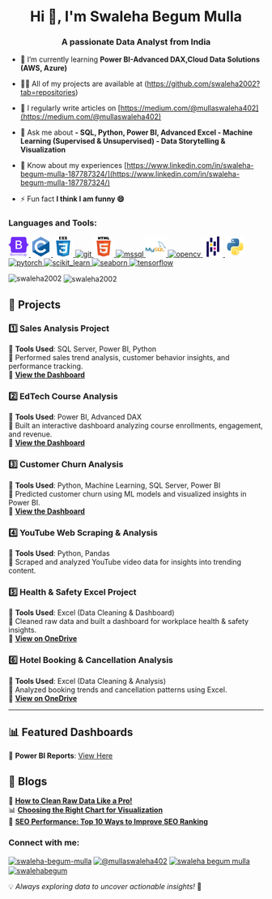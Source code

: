<h1 align="center">Hi 👋, I'm Swaleha Begum Mulla</h1>
<h3 align="center">A passionate Data Analyst from India</h3>

- 🌱 I’m currently learning **Power BI-Advanced DAX,Cloud Data Solutions (AWS, Azure)**

- 👨‍💻 All of my projects are available at (https://github.com/swaleha2002?tab=repositories)

- 📝 I regularly write articles on [https://medium.com/@mullaswaleha402](https://medium.com/@mullaswaleha402)

- 💬 Ask me about **- SQL, Python, Power BI, Advanced Excel - Machine Learning (Supervised & Unsupervised) - Data Storytelling & Visualization**

- 📄 Know about my experiences [https://www.linkedin.com/in/swaleha-begum-mulla-187787324/](https://www.linkedin.com/in/swaleha-begum-mulla-187787324/)

- ⚡ Fun fact **I think I am funny 😄**

<h3 align="left">Languages and Tools:</h3>
<p align="left"> <a href="https://getbootstrap.com" target="_blank" rel="noreferrer"> <img src="https://raw.githubusercontent.com/devicons/devicon/master/icons/bootstrap/bootstrap-plain-wordmark.svg" alt="bootstrap" width="40" height="40"/> </a> <a href="https://www.cprogramming.com/" target="_blank" rel="noreferrer"> <img src="https://raw.githubusercontent.com/devicons/devicon/master/icons/c/c-original.svg" alt="c" width="40" height="40"/> </a> <a href="https://www.w3schools.com/css/" target="_blank" rel="noreferrer"> <img src="https://raw.githubusercontent.com/devicons/devicon/master/icons/css3/css3-original-wordmark.svg" alt="css3" width="40" height="40"/> </a> <a href="https://git-scm.com/" target="_blank" rel="noreferrer"> <img src="https://www.vectorlogo.zone/logos/git-scm/git-scm-icon.svg" alt="git" width="40" height="40"/> </a> <a href="https://www.w3.org/html/" target="_blank" rel="noreferrer"> <img src="https://raw.githubusercontent.com/devicons/devicon/master/icons/html5/html5-original-wordmark.svg" alt="html5" width="40" height="40"/> </a> <a href="https://www.microsoft.com/en-us/sql-server" target="_blank" rel="noreferrer"> <img src="https://www.svgrepo.com/show/303229/microsoft-sql-server-logo.svg" alt="mssql" width="40" height="40"/> </a> <a href="https://www.mysql.com/" target="_blank" rel="noreferrer"> <img src="https://raw.githubusercontent.com/devicons/devicon/master/icons/mysql/mysql-original-wordmark.svg" alt="mysql" width="40" height="40"/> </a> <a href="https://opencv.org/" target="_blank" rel="noreferrer"> <img src="https://www.vectorlogo.zone/logos/opencv/opencv-icon.svg" alt="opencv" width="40" height="40"/> </a> <a href="https://pandas.pydata.org/" target="_blank" rel="noreferrer"> <img src="https://raw.githubusercontent.com/devicons/devicon/2ae2a900d2f041da66e950e4d48052658d850630/icons/pandas/pandas-original.svg" alt="pandas" width="40" height="40"/> </a> <a href="https://www.python.org" target="_blank" rel="noreferrer"> <img src="https://raw.githubusercontent.com/devicons/devicon/master/icons/python/python-original.svg" alt="python" width="40" height="40"/> </a> <a href="https://pytorch.org/" target="_blank" rel="noreferrer"> <img src="https://www.vectorlogo.zone/logos/pytorch/pytorch-icon.svg" alt="pytorch" width="40" height="40"/> </a> <a href="https://scikit-learn.org/" target="_blank" rel="noreferrer"> <img src="https://upload.wikimedia.org/wikipedia/commons/0/05/Scikit_learn_logo_small.svg" alt="scikit_learn" width="40" height="40"/> </a> <a href="https://seaborn.pydata.org/" target="_blank" rel="noreferrer"> <img src="https://seaborn.pydata.org/_images/logo-mark-lightbg.svg" alt="seaborn" width="40" height="40"/> </a> <a href="https://www.tensorflow.org" target="_blank" rel="noreferrer"> <img src="https://www.vectorlogo.zone/logos/tensorflow/tensorflow-icon.svg" alt="tensorflow" width="40" height="40"/> </a> </p>

<p><img align="left" src="https://github-readme-stats.vercel.app/api/top-langs?username=swaleha2002&show_icons=true&locale=en&layout=compact" alt="swaleha2002" /></p>

<p>&nbsp;<img align="center" src="https://github-readme-stats.vercel.app/api?username=swaleha2002&show_icons=true&locale=en" alt="swaleha2002" /></p>

## 📂 Projects

### 1️⃣ **Sales Analysis Project**
📌 **Tools Used**: SQL Server, Power BI, Python  
🔹 Performed sales trend analysis, customer behavior insights, and performance tracking.  
🔗 **[View the Dashboard](https://app.powerbi.com/view?r=eyJrIjoiOWVjZGVhMGMtZTNlZS00ODUzLWJiMTctYWQyNzk0NWU0YjJjIiwidCI6ImIyOWMyYzJjLTJiYWUtNDQzMy1iMmQzLTgyNDM1ZGY3YmFlZCJ9)**

### 2️⃣ **EdTech Course Analysis**
📌 **Tools Used**: Power BI, Advanced DAX  
🔹 Built an interactive dashboard analyzing course enrollments, engagement, and revenue.  
🔗 **[View the Dashboard](https://app.powerbi.com/view?r=eyJrIjoiMjliNTljOTItM2I1NC00YjQ0LWI2N2MtZTZkZmZiOGE1YWFjIiwidCI6ImIyOWMyYzJjLTJiYWUtNDQzMy1iMmQzLTgyNDM1ZGY3YmFlZCJ9)**

### 3️⃣ **Customer Churn Analysis**
📌 **Tools Used**: Python, Machine Learning, SQL Server, Power BI  
🔹 Predicted customer churn using ML models and visualized insights in Power BI.  
🔗 **[View the Dashboard](https://app.powerbi.com/view?r=eyJrIjoiMmIzYmJiNDQtNzBlMC00YWE0LWFhOGMtNzYzOTQxYzcwNjhmIiwidCI6ImIyOWMyYzJjLTJiYWUtNDQzMy1iMmQzLTgyNDM1ZGY3YmFlZCJ9&pageName=b3053b0f9fbc6471899b)**

### 4️⃣ **YouTube Web Scraping & Analysis**
📌 **Tools Used**: Python, Pandas  
🔹 Scraped and analyzed YouTube video data for insights into trending content.

### 5️⃣ **Health & Safety Excel Project**
📌 **Tools Used**: Excel (Data Cleaning & Dashboard)  
🔹 Cleaned raw data and built a dashboard for workplace health & safety insights.  
🔗 **[View on OneDrive](https://1drv.ms/x/s!Ai10FFtmv6QYolzHr5qL3L8ffomm?e=RQWTY1)**

### 6️⃣ **Hotel Booking & Cancellation Analysis**
📌 **Tools Used**: Excel (Data Cleaning & Analysis)  
🔹 Analyzed booking trends and cancellation patterns using Excel.  
🔗 **[View on OneDrive](https://1drv.ms/x/s!Ai10FFtmv6QYoggDudUHF9cdmQdn?e=ZveTdh)**

---

## 📊 Featured Dashboards
📌 **Power BI Reports**: [View Here](https://app.powerbi.com/view?r=yourreportlink)

## 📝 Blogs
📝 **[How to Clean Raw Data Like a Pro!](https://medium.com/@mullaswaleha402/how-to-clean-raw-data-like-a-pro-abb398dd8a36)**  
📊 **[Choosing the Right Chart for Visualization](https://medium.com/@mullaswaleha402/choosing-the-right-chart-for-visualization-f52e29868b5b)**  
📢 **[SEO Performance: Top 10 Ways to Improve SEO Ranking](https://medium.com/@mullaswaleha402/seo-performance-top-10-ways-to-improve-seo-ranking-b2901501543c)**  

<h3 align="left">Connect with me:</h3>
<p align="left">
<a href="https://linkedin.com/in/swaleha-begum-mulla" target="blank"><img align="center" src="https://raw.githubusercontent.com/rahuldkjain/github-profile-readme-generator/master/src/images/icons/Social/linked-in-alt.svg" alt="swaleha-begum-mulla" height="30" width="40" /></a>
<a href="https://medium.com/@mullaswaleha402" target="blank"><img align="center" src="https://raw.githubusercontent.com/rahuldkjain/github-profile-readme-generator/master/src/images/icons/Social/medium.svg" alt="@mullaswaleha402" height="30" width="40" /></a>
<a href="https://www.hackerrank.com/swaleha begum mulla" target="blank"><img align="center" src="https://raw.githubusercontent.com/rahuldkjain/github-profile-readme-generator/master/src/images/icons/Social/hackerrank.svg" alt="swaleha begum mulla" height="30" width="40" /></a>
<a href="https://www.leetcode.com/swalehabegum" target="blank"><img align="center" src="https://raw.githubusercontent.com/rahuldkjain/github-profile-readme-generator/master/src/images/icons/Social/leet-code.svg" alt="swalehabegum" height="30" width="40" /></a>
</p>

💡 *Always exploring data to uncover actionable insights!* 🚀

